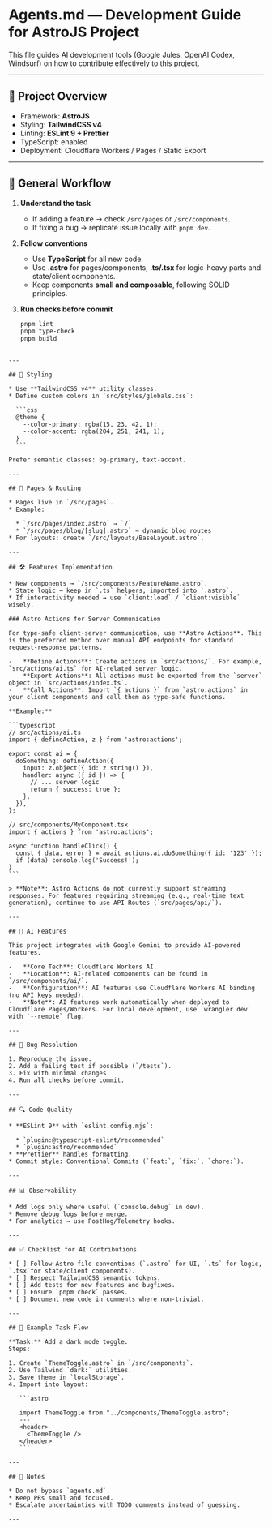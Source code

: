 # Agents.md — Development Guide for AstroJS Project

This file guides AI development tools (Google Jules, OpenAI Codex, Windsurf) on how to contribute effectively to this project.

---

## 📂 Project Overview

- Framework: **AstroJS**
- Styling: **TailwindCSS v4**
- Linting: **ESLint 9 + Prettier**
- TypeScript: enabled
- Deployment: Cloudflare Workers / Pages / Static Export

---

## 🚦 General Workflow

1. **Understand the task**
   - If adding a feature → check `/src/pages` or `/src/components`.
   - If fixing a bug → replicate issue locally with `pnpm dev`.

2. **Follow conventions**
   - Use **TypeScript** for all new code.
   - Use **.astro** for pages/components, **.ts/.tsx** for logic-heavy parts and state/client components.
   - Keep components **small and composable**, following SOLID principles.

3. **Run checks before commit**
   ```bash
   pnpm lint
   pnpm type-check
   pnpm build
````

---

## 🎨 Styling

* Use **TailwindCSS v4** utility classes.
* Define custom colors in `src/styles/globals.css`:

  ```css
  @theme {
    --color-primary: rgba(15, 23, 42, 1);
    --color-accent: rgba(204, 251, 241, 1);
  }
  ```

Prefer semantic classes: bg-primary, text-accent.

---

## 📄 Pages & Routing

* Pages live in `/src/pages`.
* Example:

  * `/src/pages/index.astro` → `/`
  * `/src/pages/blog/[slug].astro` → dynamic blog routes
* For layouts: create `/src/layouts/BaseLayout.astro`.

---

## 🛠️ Features Implementation

* New components → `/src/components/FeatureName.astro`.
* State logic → keep in `.ts` helpers, imported into `.astro`.
* If interactivity needed → use `client:load` / `client:visible` wisely.

### Astro Actions for Server Communication

For type-safe client-server communication, use **Astro Actions**. This is the preferred method over manual API endpoints for standard request-response patterns.

-   **Define Actions**: Create actions in `src/actions/`. For example, `src/actions/ai.ts` for AI-related server logic.
-   **Export Actions**: All actions must be exported from the `server` object in `src/actions/index.ts`.
-   **Call Actions**: Import `{ actions }` from `astro:actions` in your client components and call them as type-safe functions.

**Example:**

```typescript
// src/actions/ai.ts
import { defineAction, z } from 'astro:actions';

export const ai = {
  doSomething: defineAction({
    input: z.object({ id: z.string() }),
    handler: async ({ id }) => {
      // ... server logic
      return { success: true };
    },
  }),
};

// src/components/MyComponent.tsx
import { actions } from 'astro:actions';

async function handleClick() {
  const { data, error } = await actions.ai.doSomething({ id: '123' });
  if (data) console.log('Success!');
}
```

> **Note**: Astro Actions do not currently support streaming responses. For features requiring streaming (e.g., real-time text generation), continue to use API Routes (`src/pages/api/`).

---

## 🤖 AI Features

This project integrates with Google Gemini to provide AI-powered features.

-   **Core Tech**: Cloudflare Workers AI.
-   **Location**: AI-related components can be found in `/src/components/ai/`.
-   **Configuration**: AI features use Cloudflare Workers AI binding (no API keys needed).
-   **Note**: AI features work automatically when deployed to Cloudflare Pages/Workers. For local development, use `wrangler dev` with `--remote` flag.

---

## 🐛 Bug Resolution

1. Reproduce the issue.
2. Add a failing test if possible (`/tests`).
3. Fix with minimal changes.
4. Run all checks before commit.

---

## 🔍 Code Quality

* **ESLint 9** with `eslint.config.mjs`:

  * `plugin:@typescript-eslint/recommended`
  * `plugin:astro/recommended`
* **Prettier** handles formatting.
* Commit style: Conventional Commits (`feat:`, `fix:`, `chore:`).

---

## 📊 Observability

* Add logs only where useful (`console.debug` in dev).
* Remove debug logs before merge.
* For analytics → use PostHog/Telemetry hooks.

---

## ✅ Checklist for AI Contributions

* [ ] Follow Astro file conventions (`.astro` for UI, `.ts` for logic, `.tsx`for state/client components).
* [ ] Respect TailwindCSS semantic tokens.
* [ ] Add tests for new features and bugfixes.
* [ ] Ensure `pnpm check` passes.
* [ ] Document new code in comments where non-trivial.

---

## 🚀 Example Task Flow

**Task:** Add a dark mode toggle.
Steps:

1. Create `ThemeToggle.astro` in `/src/components`.
2. Use Tailwind `dark:` utilities.
3. Save theme in `localStorage`.
4. Import into layout:

   ```astro
   ---
   import ThemeToggle from "../components/ThemeToggle.astro";
   ---
   <header>
     <ThemeToggle />
   </header>
   ```

---

## 📌 Notes

* Do not bypass `agents.md`.
* Keep PRs small and focused.
* Escalate uncertainties with TODO comments instead of guessing.

---
